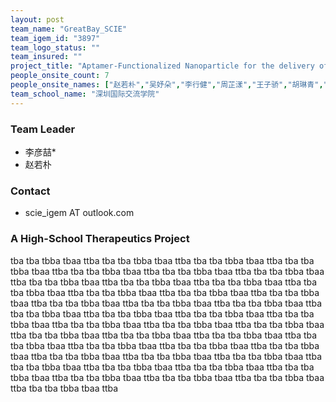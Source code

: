 ```yaml
---
layout: post
team_name: "GreatBay_SCIE"
team_igem_id: "3897"
team_logo_status: ""
team_insured: ""
project_title: "Aptamer-Functionalized Nanoparticle for the delivery of chemotherapy drugs as a new way of cancer curing"
people_onsite_count: 7
people_onsite_names: ["赵若朴","吴妤朵","李行健","周芷漾","王子骄","胡琳青","付垂垂"]
team_school_name: "深圳国际交流学院"
---
```



### Team Leader
* 李彦喆*
* 赵若朴

### Contact
* scie_igem AT outlook.com

### A High-School Therapeutics Project

tba tba tbba tbaa ttba tba tba tbba tbaa ttba tba tba tbba tbaa ttba tba tba tbba tbaa ttba tba tba tbba tbaa ttba tba tba tbba tbaa ttba tba tba tbba tbaa ttba tba tba tbba tbaa ttba tba tba tbba tbaa ttba tba tba tbba tbaa ttba tba tba tbba tbaa ttba tba tba tbba tbaa ttba tba tba tbba tbaa ttba tba tba tbba tbaa ttba tba tba tbba tbaa ttba tba tba tbba tbaa ttba tba tba tbba tbaa ttba tba tba tbba tbaa ttba tba tba tbba tbaa ttba tba tba tbba tbaa ttba tba tba tbba tbaa ttba tba tba tbba tbaa ttba tba tba tbba tbaa ttba tba tba tbba tbaa ttba tba tba tbba tbaa ttba tba tba tbba tbaa ttba tba tba tbba tbaa ttba tba tba tbba tbaa ttba tba tba tbba tbaa ttba tba tba tbba tbaa ttba tba tba tbba tbaa ttba tba tba tbba tbaa ttba tba tba tbba tbaa ttba tba tba tbba tbaa ttba tba tba tbba tbaa ttba tba tba tbba tbaa ttba tba tba tbba tbaa ttba tba tba tbba tbaa ttba tba tba tbba tbaa ttba tba tba tbba tbaa ttba tba tba tbba tbaa ttba tba tba tbba tbaa ttba 
